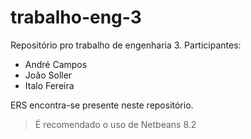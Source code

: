 # trabalho-eng-3
Repositório pro trabalho de engenharia 3. Participantes:

- André Campos
- João Soller
- Italo Fereira

ERS encontra-se presente neste repositório.
> É recomendado o uso de Netbeans 8.2
